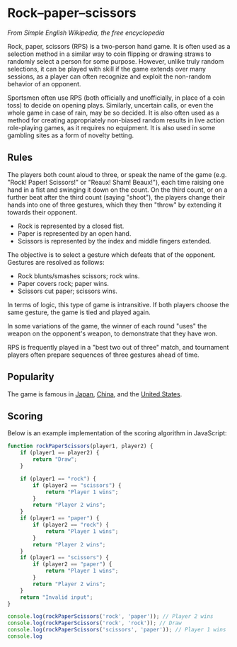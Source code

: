# Rock–paper–scissors

*From Simple English Wikipedia, the free encyclopedia*

Rock, paper, scissors (RPS) is a two-person hand game. It is often used as a selection method in a similar way to coin flipping or drawing straws to randomly select a person for some purpose. However, unlike truly random selections, it can be played with skill if the game extends over many sessions, as a player can often recognize and exploit the non-random behavior of an opponent.

Sportsmen often use RPS (both officially and unofficially, in place of a coin toss) to decide on opening plays. Similarly, uncertain calls, or even the whole game in case of rain, may be so decided. It is also often used as a method for creating appropriately non-biased random results in live action role-playing games, as it requires no equipment. It is also used in some gambling sites as a form of novelty betting.

## Rules

The players both count aloud to three, or speak the name of the game (e.g. "Rock! Paper! Scissors!" or "Reaux! Sham! Beaux!"), each time raising one hand in a fist and swinging it down on the count. On the third count, or on a further beat after the third count (saying "shoot"), the players change their hands into one of three gestures, which they then "throw" by extending it towards their opponent.

- Rock is represented by a closed fist.
- Paper is represented by an open hand.
- Scissors is represented by the index and middle fingers extended.

The objective is to select a gesture which defeats that of the opponent. Gestures are resolved as follows:

- Rock blunts/smashes scissors; rock wins.
- Paper covers rock; paper wins.
- Scissors cut paper; scissors wins.

In terms of logic, this type of game is intransitive. If both players choose the same gesture, the game is tied and played again.

In some variations of the game, the winner of each round "uses" the weapon on the opponent's weapon, to demonstrate that they have won.

RPS is frequently played in a "best two out of three" match, and tournament players often prepare sequences of three gestures ahead of time.

## Popularity

The game is famous in [Japan](https://en.wikipedia.org/wiki/Japan), [China](https://en.wikipedia.org/wiki/China), and the [United States](https://en.wikipedia.org/wiki/United_States).

## Scoring

Below is an example implementation of the scoring algorithm in JavaScript:

```javascript
function rockPaperScissors(player1, player2) {
    if (player1 == player2) {
        return "Draw";
    }

    if (player1 == "rock") {
        if (player2 == "scissors") {
            return "Player 1 wins";
        }
        return "Player 2 wins";
    }
    if (player1 == "paper") {
        if (player2 == "rock") {
            return "Player 1 wins";
        }
        return "Player 2 wins";
    }
    if (player1 == "scissors") {
        if (player2 == "paper") {
            return "Player 1 wins";
        }
        return "Player 2 wins";
    }
    return "Invalid input";
}

console.log(rockPaperScissors('rock', 'paper')); // Player 2 wins
console.log(rockPaperScissors('rock', 'rock')); // Draw
console.log(rockPaperScissors('scissors', 'paper')); // Player 1 wins
console.log
